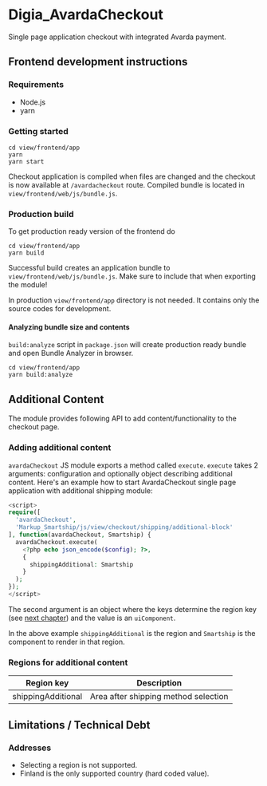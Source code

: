 # Digia_AvardaCheckout
Single page application checkout with integrated Avarda payment.

## Frontend development instructions

### Requirements

- Node.js
- yarn

### Getting started

```shell
cd view/frontend/app
yarn
yarn start
```

Checkout application is compiled when files are changed and the checkout is now available at `/avardacheckout` route. Compiled bundle is located in `view/frontend/web/js/bundle.js`.

### Production build
To get production ready version of the frontend do

```shell
cd view/frontend/app
yarn build
```

Successful build creates an application bundle to `view/frontend/web/js/bundle.js`. Make sure to include that when exporting the module!

In production `view/frontend/app` directory is not needed. It contains only the source codes for development.

#### Analyzing bundle size and contents

`build:analyze` script in `package.json` will create production ready bundle and open Bundle Analyzer in browser.

```shell
cd view/frontend/app
yarn build:analyze
```

## Additional Content
The module provides following API to add content/functionality to the checkout page.

### Adding additional content
`avardaCheckout` JS module exports a method called `execute`. `execute` takes
2 arguments: configuration and optionally object describing additional content.
Here's an example how to start AvardaCheckout single page application with
additional shipping module:

```php
<script>
require([
  'avardaCheckout',
  'Markup_Smartship/js/view/checkout/shipping/additional-block'
], function(avardaCheckout, Smartship) {
  avardaCheckout.execute(
    <?php echo json_encode($config); ?>,
    {
      shippingAdditional: Smartship
    }
  );
});
</script>
```

The second argument is an object where the keys determine the region key (see [next chapter](#regions-for-additional-content)) and the value is an `uiComponent`.

In the above example `shippingAdditional` is the region and `Smartship` is the component to render in that region.

### Regions for additional content

| Region key            | Description                          |
|-----------------------|--------------------------------------|
| shippingAdditional    | Area after shipping method selection |


## Limitations / Technical Debt

### Addresses

- Selecting a region is not supported.
- Finland is the only supported country (hard coded value).
